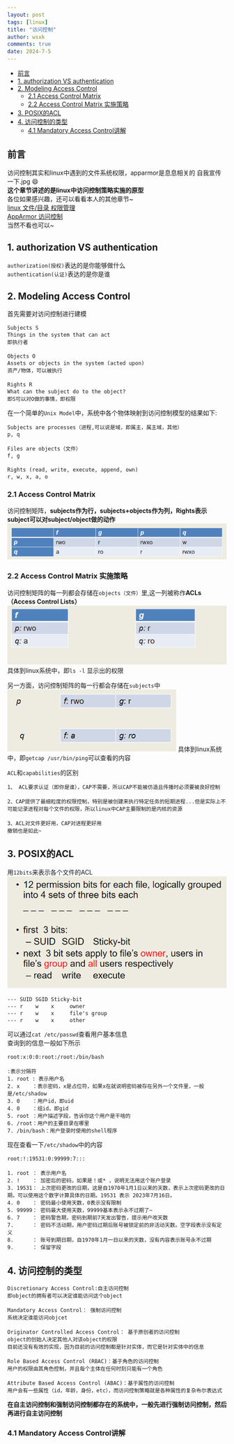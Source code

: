 ```yaml
---
layout: post
tags: [linux]
title: "访问控制"
author: wsxk
comments: true
date: 2024-7-5
---
```


- [前言](#前言)
- [1. authorization VS authentication](#1-authorization-vs-authentication)
- [2. Modeling Access Control](#2-modeling-access-control)
  - [2.1 Access Control Matrix](#21-access-control-matrix)
  - [2.2 Access Control Matrix 实施策略](#22-access-control-matrix-实施策略)
- [3. POSIX的ACL](#3-posix的acl)
- [4. 访问控制的类型](#4-访问控制的类型)
  - [4.1 Mandatory Access Control讲解](#41-mandatory-access-control讲解)

## 前言<br>
访问控制其实和linux中遇到的文件系统权限，apparmor是息息相关的
自我宣传一下.jpg 😄<br>
**这个章节讲述的是linux中访问控制策略实施的原型**<br>
各位如果感兴趣，还可以看看本人的其他章节~<br>
[linux 文件/目录 权限管理](https://wsxk.github.io/linux%E6%9D%83%E9%99%90%E7%AE%A1%E7%90%86/)<br>
[AppArmor 访问控制](https://wsxk.github.io/apparmor%E8%AE%BF%E9%97%AE%E6%8E%A7%E5%88%B6/)<br>
当然不看也可以~<br>

## 1. authorization VS authentication<br>
`authorization(授权)`表达的是你能够做什么<br>
`authentication(认证)`表达的是你是谁<br>

## 2. Modeling Access Control<br>
首先需要对访问控制进行建模
```
Subjects S
Things in the system that can act
即执行者

Objects O
Assets or objects in the system (acted upon)
资产/物体，可以被执行

Rights R
What can the subject do to the object?
即S可以对O做的事情，即权限
```

在一个简单的`Unix Model`中，系统中各个物体映射到访问控制模型的结果如下:<br>
```
Subjects are processes（进程,可以说是域，即属主，属主域，其他）
p, q

Files are objects（文件）
f, g

Rights (read, write, execute, append, own)
r, w, x, a, o 
```

### 2.1 Access Control Matrix<br>
访问控制矩阵，**subjects作为行，subjects+objects作为列，Rights表示subject可以对subject/object做的动作**<br>
![](https://raw.githubusercontent.com/wsxk/wsxk_pictures/main/2024-3-25/20240705214741.png)

### 2.2 Access Control Matrix 实施策略<br>
访问控制矩阵的每一列都会存储在`objects（文件）`里,这一列被称作**ACLs（Access Control Lists）**<br>
![](https://raw.githubusercontent.com/wsxk/wsxk_pictures/main/2024-3-25/20240706172138.png)
具体到linux系统中，即`ls -l` 显示出的权限<br>

另一方面，访问控制矩阵的每一行都会存储在`subjects`中<br>
![](https://raw.githubusercontent.com/wsxk/wsxk_pictures/main/2024-3-25/20240706173215.png)
具体到linux系统中，即`getcap /usr/bin/ping`可以查看的内容<br>

`ACL`和`capabilities`的区别<br>
```
1、 ACL要求认证（即你是谁），CAP不需要，所以CAP不能被仿造且传播时必须要被良好控制

2、CAP提供了最细粒度的权限控制，特别是被创建来执行特定任务的短期进程...但是实际上不可能记录进程对每个文件的权限，所以linux中CAP主要限制的是内核的资源

3、ACL对文件更好用，CAP对进程更好用
撤销也是如此~
```

## 3. POSIX的ACL<br>
用`12bits`来表示各个文件的ACL<br>
![](https://raw.githubusercontent.com/wsxk/wsxk_pictures/main/2024-3-25/20240707110723.png)
```
--- SUID SGID Sticky-bit
--- r    w    x     owner
--- r    w    x     file's group
--- r    w    x     other
```

可以通过`cat /etc/passwd`查看用户基本信息<br>
查询到的信息一般如下所示<br>
```
root:x:0:0:root:/root:/bin/bash

:表示分隔符
1. root : 表示用户名
2. x    ：表示密码，x是占位符，如果x在就说明密码被存在另外一个文件里，一般是/etc/shadow
3. 0    ：用户id，即uid
4. 0    ：组id，即gid
5. root ：用户描述字段，告诉你这个用户是干啥的
6. /root：用户的主要目录在哪里
7. /bin/bash：用户登录时使用的shell程序
```

现在查看一下`/etc/shadow`中的内容<br>
```
root:!:19531:0:99999:7:::

1. root ： 表示用户名
2. !    ： 加密后的密码，如果是！或* ，说明无法用这个账户登录
3. 19531： 上次密码更改的日期，这是自1970年1月1日以来的天数，表示上次密码更改的日期。可以使用这个数字计算具体的日期。19531 表示 2023年7月16日。
4. 0    ： 密码最小使用天数，0表示没有限制
5. 99999： 密码最大使用天数，99999基本表示永不过期了~
6. 7    ： 密码警告期，密码到期前7天发出警告，提示用户改天数
7.      ： 密码不活动期，用户密码过期后账号被锁定前的非活动天数。空字段表示没有定义
8.      ： 账号到期日期，自1970年1月一日以来的天数，没有内容表示账号永不过期
9.      ： 保留字段
```

## 4. 访问控制的类型<br>
```
Discretionary Access Control:自主访问控制
即object的拥有者可以决定谁能访问这个object

Mandatory Access Control： 强制访问控制
系统决定谁能访问objcet

Originator Controlled Access Control： 基于原创者的访问控制
object的创始人决定其他人对该object的权限
目前还没有有效的实现，因为目前的访问控制都是针对实体，而它是针对实体中的信息

Role Based Access Control (RBAC)：基于角色的访问控制
用户的权限由其角色控制，并且每个主体在任何时刻只能有一个角色

Attribute Based Access Control (ABAC)：基于属性的访问控制
用户会有一些属性（id，年龄，身份，etc），而访问控制策略就是各种属性的复杂布尔表达式
```
**在自主访问控制和强制访问控制都存在的系统中，一般先进行强制访问控制，然后再进行自主访问控制**<br>

### 4.1 Mandatory Access Control讲解<br>